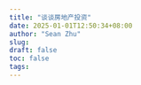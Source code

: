 ```yaml
---
title: "谈谈房地产投资"
date: 2025-01-01T12:50:34+08:00
author: "Sean Zhu"
slug:
draft: false
toc: false
tags: 
---
```

